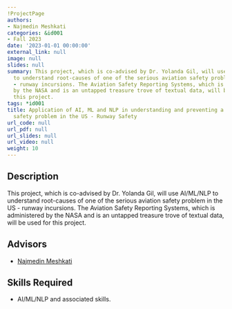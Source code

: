 ```yaml
---
!ProjectPage
authors:
- Najmedin Meshkati
categories: &id001
- Fall 2023
date: '2023-01-01 00:00:00'
external_link: null
image: null
slides: null
summary: This project, which is co-advised by Dr. Yolanda Gil, will use AI/ML/NLP
  to understand root-causes of one of the serious aviation safety problem in the US
  - runway incursions. The Aviation Safety Reporting Systems, which is administered
  by the NASA and is an untapped treasure trove of textual data, will be used for
  this project.
tags: *id001
title: Application of AI, ML and NLP in understanding and preventing a serious aviation
  safety problem in the US - Runway Safety
url_code: null
url_pdf: null
url_slides: null
url_video: null
weight: 10
---
```

## Description

This project, which is co-advised by Dr. Yolanda Gil, will use AI/ML/NLP to understand root-causes of one of the serious aviation safety problem in the US - runway incursions. The Aviation Safety Reporting Systems, which is administered by the NASA and is an untapped treasure trove of textual data, will be used for this project.




## Advisors

* [Najmedin Meshkati](../../../author/najmedin-meshkati)

## Skills Required


* AI/ML/NLP and associated skills.